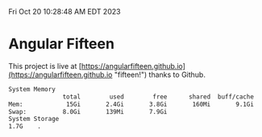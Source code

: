 Fri Oct 20 10:28:48 AM EDT 2023

# Angular Fifteen


This project is live at [https://angularfifteen.github.io](https://angularfifteen.github.io "fifteen!") thanks to Github.

```bash
System Memory
               total        used        free      shared  buff/cache   available
Mem:            15Gi       2.4Gi       3.8Gi       160Mi       9.1Gi        12Gi
Swap:          8.0Gi       139Mi       7.9Gi
System Storage
1.7G	.
```
```bash
